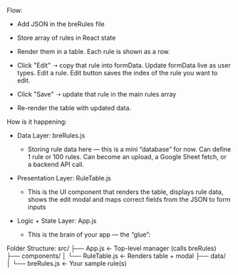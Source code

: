
Flow: 

 - Add JSON in the breRules file

 - Store array of rules in React state

 - Render them in a table. Each rule is shown as a row.

 - Click "Edit" ➝ copy that rule into formData. Update formData live as user types. Edit a rule. Edit button saves the index of the rule you want to edit.

 - Click "Save" ➝ update that rule in the main rules array

 - Re-render the table with updated data.


How is it happening:

 - Data Layer: breRules.js
   - Storing rule data here — this is a mini “database” for now. Can define 1 rule or 100 rules. Can become an upload, a Google Sheet fetch, or a backend API call.

- Presentation Layer: RuleTable.js
  - This is the UI component that renders the table, displays rule data, shows the edit modal and maps correct fields from the JSON to form inputs

 - Logic + State Layer: App.js
    - This is the brain of your app — the “glue”:


Folder Structure: 
src/
├── App.js                 ← Top-level manager (calls breRules)
├── components/
│   └── RuleTable.js       ← Renders table + modal
├── data/
│   └── breRules.js        ← Your sample rule(s)



